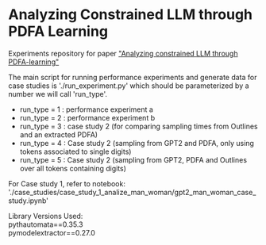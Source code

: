 # Analyzing Constrained LLM through PDFA Learning
Experiments repository for paper ["Analyzing constrained LLM through PDFA-learning"](https://arxiv.org/abs/2406.08269)

The main script for running performance experiments and generate data for case studies is './run_experiment.py'  which should be parameterized by a number we will call 'run_type'.
- run_type = 1 : performance experiment a
- run_type = 2 : performance experiment b
- run_type = 3 : case study 2 (for comparing sampling times from Outlines and an extracted PDFA)
- run_type = 4 : Case study 2 (sampling from GPT2 and PDFA, only using tokens associated to single digits)       
- run_type = 5 : Case study 2 (sampling from GPT2, PDFA and Outlines over all tokens containing digits)    

For Case study 1, refer to notebook:
'./case_studies/case_study_1_analize_man_woman/gpt2_man_woman_case_study.ipynb'

Library Versions Used:
<br>pythautomata==0.35.3
<br>pymodelextractor==0.27.0

